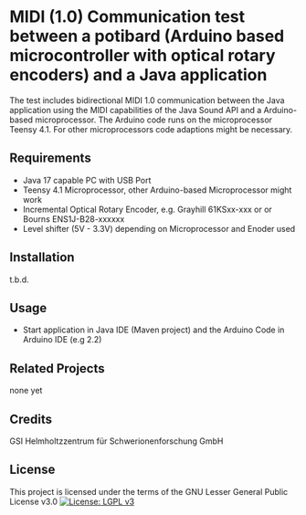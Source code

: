 #  MIDI (1.0) Communication test between a potibard (Arduino based microcontroller with optical rotary encoders) and a Java application

 The test includes bidirectional MIDI 1.0 communication between the Java application using the MIDI capabilities of the Java Sound API and a Arduino-based microprocessor.
 The Arduino code runs on the microprocessor Teensy 4.1. For other microprocessors code adaptions might be necessary.

## Requirements

- Java 17 capable PC with USB Port
- Teensy 4.1 Microprocessor, other Arduino-based Microprocessor might work
- Incremental Optical Rotary Encoder, e.g. Grayhill 61KSxx-xxx or or Bourns ENS1J-B28-xxxxxx
- Level shifter (5V - 3.3V) depending on Microprocessor and Enoder used

## Installation

t.b.d.

## Usage

- Start application in Java IDE (Maven project) and the Arduino Code in Arduino IDE (e.g 2.2)

## Related Projects

none yet

## Credits

GSI Helmholtzzentrum für Schwerionenforschung GmbH

## License
This project is licensed under the terms of the GNU Lesser General Public License v3.0
[![License: LGPL v3](https://img.shields.io/badge/License-LGPL%20v3-blue.svg)](https://www.gnu.org/licenses/lgpl-3.0)

